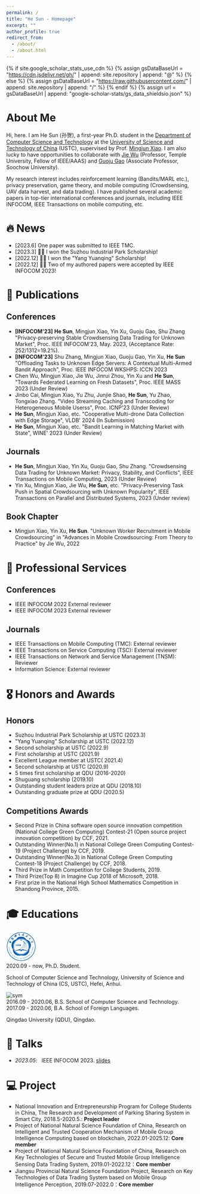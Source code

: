 ```yaml
---
permalink: /
title: "He Sun - Homepage"
excerpt: ""
author_profile: true
redirect_from: 
  - /about/
  - /about.html
---
```


{% if site.google_scholar_stats_use_cdn %}
{% assign gsDataBaseUrl = "https://cdn.jsdelivr.net/gh/" | append: site.repository | append: "@" %}
{% else %}
{% assign gsDataBaseUrl = "https://raw.githubusercontent.com/" | append: site.repository | append: "/" %}
{% endif %}
{% assign url = gsDataBaseUrl | append: "google-scholar-stats/gs_data_shieldsio.json" %}

# About Me

<span class='anchor' id='about-me'></span>
Hi, here. I am He Sun (孙贺), a first-year Ph.D. student in the [Department of Computer Science and Technology](https://github.com/ustc-sunny/ustc-sunny.github.io/blob/master/_pages/cs.ustc.edu.cn) at the [University of Science and Technology of China](https://github.com/ustc-sunny/ustc-sunny.github.io/blob/master/_pages/ustc.edu.cn) (USTC), supervised by Prof. [Mingjun Xiao](http://staff.ustc.edu.cn/~xiaomj/indexEN.html). I am also lucky to have opportunities to collaborate with [Jie Wu](https://cis.temple.edu/~wu/) (Professor, Temple University, Fellow of IEEE/AAAS) and [Guoju Gao](http://web.suda.edu.cn/ggj/) (Associate Professor, Soochow University).

My research interest includes reinforcement learning (Bandits/MARL etc.), privacy preservation, game theory, and mobile computing (Crowdsensing, UAV data harvest, and data trading). I have published several academic papers in top-tier international conferences and journals, including IEEE INFOCOM, IEEE Transactions on mobile computing, etc.

# 🔥 News
<span class='anchor' id='-news'></span>
- [2023.6] One paper was submitted to IEEE TMC.
- [2023.3] 🎉🎉 I won the Suzhou Industrial Park Scholarship!
- [2022.12] 🎉🎉 I won the "Yang Yuanqing" Scholarship!
- [2022.12] 🎉🎉 Two of my authored papers were accepted by IEEE INFOCOM 2023!

# 📝 Publications 
<span class='anchor' id='-publications'></span>
## Conferences
- **[INFOCOM'23]** **He Sun**, Mingjun Xiao, Yin Xu, Guoju Gao, Shu Zhang "Privacy-preserving Stable Crowdsensing Data Trading for Unknown Market", Proc. IEEE INFOCOM'23, May. 2023, (Acceptance Rate: 252/1312=19.2%).
- **[INFOCOM'23]** Shu Zhang, Mingjun Xiao, Guoju Gao, Yin Xu, **He Sun** "Offloading Tasks to Unknown Edge Servers: A Contextual Multi-Armed Bandit Approach", Proc. IEEE INFOCOM WKSHPS: ICCN 2023
- Chen Wu, Mingjun Xiao, Jie Wu, Jinrui Zhou, Yin Xu and **He Sun**, "Towards Federated Learning on Fresh Datasets", Proc. IEEE MASS 2023 (Under Review)
- Jinbo Cai, Mingjun Xiao, Yu Zhu, Junjie Shao, **He Sun**, Yu Zhao, Tongxiao Zhang. "Video Streaming Caching and Transcoding for Heterogeneous Mobile Userss", Proc. ICNP'23 (Under Review)
- **He Sun**, Mingjun Xiao, etc. "Cooperative Multi-drone Data Collection with Edge Storage", VLDB' 2024 (In Submission)
- **He Sun**, Mingjun Xiao, etc. "Bandit Learning in Matching Market with State", WINE' 2023 (Under Review)

## Journals
- **He Sun**, Mingjun Xiao, Yin Xu, Guoju Gao, Shu Zhang. "Crowdsensing Data Trading for Unknown Market: Privacy, Stability, and Conflicts", IEEE Transactions on Mobile Computing, 2023 (Under Review)
- Yin Xu, Mingjun Xiao, Jie Wu, **He Sun**, etc. "Privacy-Preserving Task Push in Spatial Crowdsourcing with Unknown Popularity", IEEE Transactions on Parallel and Distributed Systems, 2023 (Under review)

## Book Chapter
- Mingjun Xiao, Yin Xu, **He Sun**. "Unknown Worker Recruitment in Mobile Crowdsourcing" in "Advances in Mobile Crowdsourcing: From Theory to Practice" by Jie Wu, 2022

# 📖 Professional Services
<span class='anchor' id='-services'></span>
## Conferences
- IEEE INFOCOM 2022 External reviewer
- IEEE INFOCOM 2023 External reviewer

## Journals
- IEEE Transactions on Mobile Computing (TMC): External reviewer
- IEEE Transactions on Service Computing (TSC): External reviewer
- IEEE Transactions on Network and Service  Management (TNSM): Reviewer
- Information Science: External reviewer
 
# 🎖 Honors and Awards
<span class='anchor' id='-honors-and-awards'></span>
## Honors
- Suzhou Industrial Park Scholarship at USTC (2023.3)
- "Yang Yuanqing" Scholarship at USTC (2022.12)
- Second scholarship at USTC (2022.9)
- First scholarship at USTC (2021.9)
- Excellent League member at USTC( 2021.4)
- Second scholarship at USTC (2020.9)
- 5 times first scholarship at QDU (2016-2020)
- Shuguang scholarship (2019.10)
- Outstanding student leaders prize at QDU (2018.10)
- Outstanding graduate prize at QDU (2020.5)

## Competitions Awards
- Second Prize in China software open source innovation competition (National College Green Computing) Contest-21 (Open source project innovation competition) by CCF, 2021.
- Outstanding Winner(No.1) in National College Green Computing Contest-19 (Project Challenge) by CCF, 2019.
- Outstanding Winner(No.3) in National College Green Computing Contest-18 (Project Challenge) by CCF, 2018.
- Third Prize in Math Competition for College Students, 2019. 
- Third Prize(Top 8) in Imagine Cup 2018 of Microsoft, 2018. 
- First prize in the National High School Mathematics Competition in Shandong Province, 2015.

# 🎓 Educations
<span class='anchor' id='-educations'></span>
<div class='school-box'>
<div><img src='images/ustc.png' alt="sym" width="80"></div>
<div class='school-box-text' markdown="1">
2020.09 - now, Ph.D. Student.

School of Computer Science and Technology, University of Science and Technology of China (CS, USTC), Hefei, Anhui.
</div>
</div>

<div class='school-box'>
<div><img src='images/qdu.png' alt="sym" width="80"></div>
<div class='school-box-text' markdown="1">
2016.09 - 2020.06, B.S. School of Computer Science and Technology.<br>
2017.09 - 2020.06, B.A. School of Foreign Languages.

Qingdao University (QDU), Qingdao.
</div>
</div>

# 💬 Talks
<span class='anchor' id='-invited-talks'></span>
- *2023.05*: &nbsp; IEEE INFOCOM 2023. [slides](https://s3.us-west-1.wasabisys.com/duetone/infocom23/slides/bju87igoe8753cwz9a11n-2023-05-04T12%3A52%3A03.266Z.pdf?X-Amz-Algorithm=AWS4-HMAC-SHA256&X-Amz-Credential=2CLGNXPK54K0Q8NC0YPX%2F20230626%2Fus-east-1%2Fs3%2Faws4_request&X-Amz-Date=20230626T054958Z&X-Amz-Expires=300&X-Amz-Signature=0f20a8ff6915b7de296684b692dd73b3fe8f5135bbccaff097ac2fa554c2f204&X-Amz-SignedHeaders=host)

# 💻 Project
<span class='anchor' id='-Project'></span>
- National Innovation and Entrepreneurship Program for College Students in China, The Research and Development of Parking Sharing System in Smart City, 2018.5-2020.5.: **Project leader**
- Project of National Natural Science Foundation of China, Research on Intelligent and Trusted Cooperation Mechanism of Mobile Group Intelligence Computing based on blockchain, 2022.01-2025.12: **Core member**
- Project of National Natural Science Foundation of China, Research on Key Technologies of Secure and Trusted Mobile Group Intelligence Sensing Data Trading System, 2019.01-2022.12：**Core member**
- Jiangsu Provincial Natural Science Foundation Project, Research on Key Technologies of Data Trading System based on Mobile Group Intelligence Perception, 2019.07-2022.0：**Core member**
